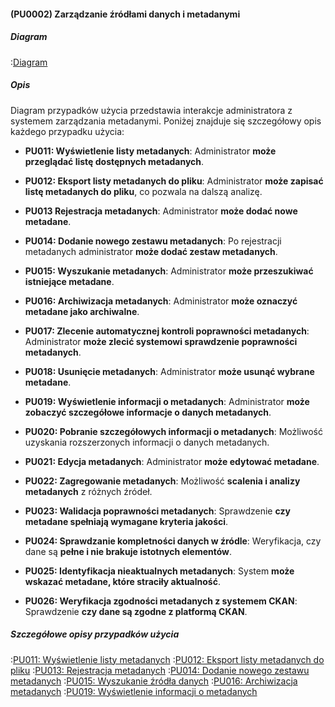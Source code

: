 #### (PU0002) Zarządzanie źródłami danych i metadanymi

##### Diagram

:[Diagram](PU0002.puml)


##### Opis

Diagram przypadków użycia przedstawia interakcje administratora z systemem zarządzania metadanymi. Poniżej znajduje się szczegółowy opis każdego przypadku użycia:

*   **PU011: Wyświetlenie listy metadanych**: Administrator **może przeglądać listę dostępnych metadanych**.

*   **PU012: Eksport listy metadanych do pliku**: Administrator **może zapisać listę metadanych do pliku**, co pozwala na dalszą analizę.

*   **PU013 Rejestracja metadanych**: Administrator **może dodać nowe metadane**.

*   **PU014: Dodanie nowego zestawu metadanych**: Po rejestracji metadanych administrator **może dodać zestaw metadanych**.

*   **PU015: Wyszukanie metadanych**: Administrator **może przeszukiwać istniejące metadane**.

*   **PU016: Archiwizacja metadanych**: Administrator **może oznaczyć metadane jako archiwalne**.

*   **PU017: Zlecenie automatycznej kontroli poprawności metadanych**: Administrator **może zlecić systemowi sprawdzenie poprawności metadanych**.

*   **PU018: Usunięcie metadanych**: Administrator **może usunąć wybrane metadane**.

*   **PU019: Wyświetlenie informacji o metadanych**: Administrator **może zobaczyć szczegółowe informacje o danych metadanych**.

*   **PU020: Pobranie szczegółowych informacji o metadanych**: Możliwość uzyskania rozszerzonych informacji o danych metadanych.

*   **PU021: Edycja metadanych**: Administrator **może edytować metadane**.

*   **PU022: Zagregowanie metadanych**: Możliwość **scalenia i analizy metadanych** z różnych źródeł.

*   **PU023: Walidacja poprawności metadanych**: Sprawdzenie **czy metadane spełniają wymagane kryteria jakości**.

*   **PU024: Sprawdzanie kompletności danych w źródle**: Weryfikacja, czy dane są **pełne i nie brakuje istotnych elementów**.

*   **PU025: Identyfikacja nieaktualnych metadanych**: System **może wskazać metadane, które straciły aktualność**.

*   **PU026: Weryfikacja zgodności metadanych z systemem CKAN**: Sprawdzenie **czy dane są zgodne z platformą CKAN**.

##### Szczegółowe opisy przypadków użycia

:[PU011: Wyświetlenie listy metadanych](przypadki/PU011_Wyswietlenie_listy_metadanych.md)
:[PU012: Eksport listy metadanych do pliku](przypadki/PU012_Eksport_listy_metadanych_do_pliku.md)
:[PU013: Rejestracja metadanych](przypadki/PU013_Rejestracja_metadanych.md)
:[PU014: Dodanie nowego zestawu metadanych](przypadki/PU014_dodanie_nowego_zestawu_metadanych.md)
:[PU015: Wyszukanie źródła danych](przypadki/PU015_wyszukanie_zrodla_danych.md)
:[PU016: Archiwizacja metadanych](przypadki/PU016_Archiwizacja_metadanych.md)
:[PU019: Wyświetlenie informacji o metadanych](przypadki/PU019_wyswietlenie_informacji_o_zrodle_danych.md)


